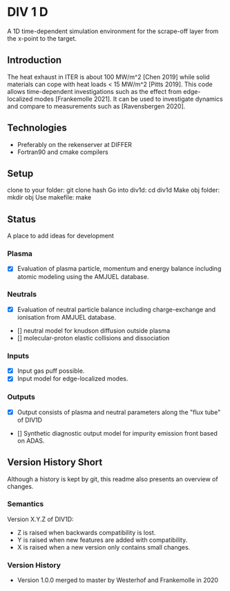 # DIV 1 D 
A 1D time-dependent simulation environment for the scrape-off layer from the x-point to the target.
## Introduction
The heat exhaust in ITER is about 100 MW/m^2 [Chen 2019] while solid materials can cope with heat loads < 15 MW/m^2 [Pitts 2019].
This code allows time-dependent investigations such as the effect from edge-localized modes [Frankemolle 2021].
It can be used to investigate dynamics and compare to measurements such as [Ravensbergen 2020].
## Technologies
* Preferably on the rekenserver at DIFFER
* Fortran90 and cmake compilers
## Setup
clone to your folder: git clone hash
Go into div1d: cd div1d
Make obj folder: mkdir obj
Use makefile: make 

## Status
A place to add ideas for development
### Plasma
- [x] Evaluation of plasma particle, momentum and energy balance including atomic modeling using the AMJUEL database.
### Neutrals
- [x] Evaluation of neutral particle balance including charge-exchange and ionisation from AMJUEL database.
- []  neutral model for knudson diffusion outside plasma
- []  molecular-proton elastic collisions and dissociation
### Inputs
- [x] Input gas puff possible.
- [x] Input model for edge-localized modes.
### Outputs
- [x] Output consists of plasma and neutral parameters along the "flux tube" of DIV1D
- [] Synthetic diagnostic output model for impurity emission front based on ADAS.

## Version History Short
Although a history is kept by git, this readme also presents an overview of changes.
### Semantics
Version X.Y.Z of DIV1D:
* Z is raised when backwards compatibility is lost.
* Y is raised when new features are added with compatibility.
* X is raised when a new version only contains small changes.
### Version History
* Version 1.0.0 merged to master by Westerhof and Frankemolle in 2020

